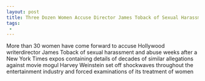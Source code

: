 ```yaml
---
layout: post
title: Three Dozen Women Accuse Director James Toback of Sexual Harassment
tags:
 -
---
```

More than 30 women have come forward to accuse Hollywood writerdirector James Toback of sexual harassment and abuse weeks after a New York Times expos containing details of decades of similar allegations against movie mogul Harvey Weinstein set off shockwaves throughout the entertainment industry and forced examinations of its treatment of women
